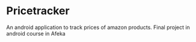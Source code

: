 # Pricetracker
An android application to track prices of amazon products.
Final project in android course in Afeka
